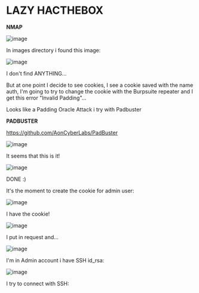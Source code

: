 # LAZY HACTHEBOX

**NMAP**

![image](https://user-images.githubusercontent.com/79543461/181914220-c170b5ef-4497-4782-a850-ee64e2866856.png)

In images directory i found this image:

![image](https://user-images.githubusercontent.com/79543461/181914359-4f48a689-911d-4b69-b40f-7c43babe1117.png)

I don't find ANYTHING...

But at one point I decide to see cookies, I see a cookie saved with the name auth, I'm going to try to change the cookie with the Burpsuite repeater and I get this error "Invalid Padding"...

Looks like a Padding Oracle Attack i try with Padbuster

**PADBUSTER**

https://github.com/AonCyberLabs/PadBuster

![image](https://user-images.githubusercontent.com/79543461/181920832-d23d94ef-48e4-40b0-92ab-614fb957a17d.png)

It seems that this is it!

![image](https://user-images.githubusercontent.com/79543461/181920870-f559dd10-cd40-4844-bfe2-cb76c21edb74.png)

DONE :)

It's the moment to create the cookie for admin user:

![image](https://user-images.githubusercontent.com/79543461/181921102-dd9bb793-28ad-48f1-a013-3a6a4d3e72ba.png)

I have the cookie!

![image](https://user-images.githubusercontent.com/79543461/181921111-7104b501-7014-4119-99e4-4c20f9765462.png)

I put in request and...

![image](https://user-images.githubusercontent.com/79543461/181921172-4ddc9da5-fdad-4517-8d4a-bc6b5a510453.png)

I'm in Admin account i have SSH id_rsa:

![image](https://user-images.githubusercontent.com/79543461/181921202-16659575-dc80-411a-9c09-8db75c278998.png)

I try to connect with SSH:



